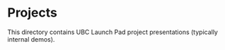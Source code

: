 # Projects

This directory contains UBC Launch Pad project presentations (typically internal
demos).
